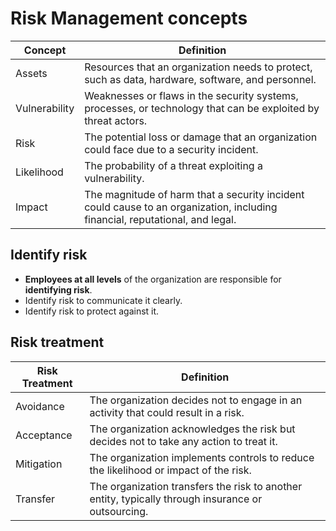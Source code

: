 # Risk Management concepts
| Concept       | Definition                                                                                     |
|---------------|------------------------------------------------------------------------------------------------|
| Assets        | Resources that an organization needs to protect, such as data, hardware, software, and personnel.|
| Vulnerability | Weaknesses or flaws in the security systems, processes, or technology that can be exploited by threat actors.|
| Risk          | The potential loss or damage that an organization could face due to a security incident.        |
| Likelihood    | The probability of a threat exploiting a vulnerability.                                        |
| Impact        | The magnitude of harm that a security incident could cause to an organization, including financial, reputational, and legal. |

## Identify risk
- **Employees at all levels** of the organization are responsible for **identifying risk**.
- Identify risk to communicate it clearly. 
- Identify risk to protect against it. 

## Risk treatment
| Risk Treatment | Definition |
| --- | --- |
| Avoidance | The organization decides not to engage in an activity that could result in a risk. |
| Acceptance | The organization acknowledges the risk but decides not to take any action to treat it. |
| Mitigation | The organization implements controls to reduce the likelihood or impact of the risk. |
| Transfer | The organization transfers the risk to another entity, typically through insurance or outsourcing. |
